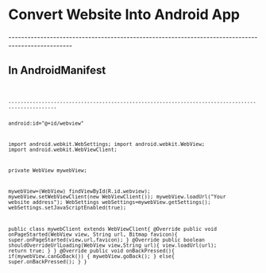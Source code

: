 # Convert Website Into Android App

<h4><uses-permission  android:name="android.permission.INTERNET"></uses-permission></h4>
--------------------------------------------------------------------------------------------------
<h2>In AndroidManifest</h2>
<code><manifest xmlns:android="http://schemas.android.com/apk/res/android"
    xmlns:tools="http://schemas.android.com/tools">
    <uses-permission  android:name="android.permission.INTERNET"></uses-permission><code>
--------------------------------------------------------------------------------------------------


android:id="@+id/webview"

import android.webkit.WebSettings; 
import android.webkit.WebView; 
import android.webkit.WebViewClient;


private WebView mywebView;


 mywebView=(WebView) findViewById(R.id.webview);
 mywebView.setWebViewClient(new WebViewClient());
 mywebView.loadUrl("Your website address");
 WebSettings webSettings=mywebView.getSettings();
 webSettings.setJavaScriptEnabled(true);
 
 
 public class mywebClient extends WebViewClient{
        @Override
        public void onPageStarted(WebView view, String url, Bitmap favicon){
            super.onPageStarted(view,url,favicon);
        }
        @Override
        public boolean shouldOverrideUrlLoading(WebView view,String url){
            view.loadUrl(url);
            return true;
        }
    }
@Override
    public void onBackPressed(){
        if(mywebView.canGoBack()) {
            mywebView.goBack();
        }
    else{
        super.onBackPressed();
            }
}

